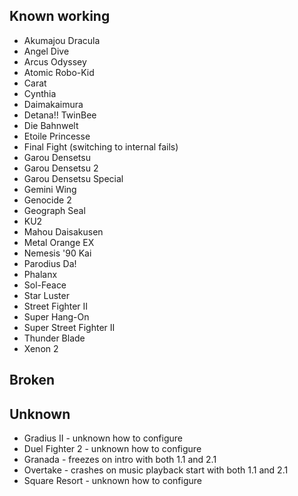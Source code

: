 Known working
---------------
* Akumajou Dracula
* Angel Dive
* Arcus Odyssey
* Atomic Robo-Kid
* Carat
* Cynthia
* Daimakaimura
* Detana!! TwinBee
* Die Bahnwelt
* Etoile Princesse
* Final Fight (switching to internal fails)
* Garou Densetsu
* Garou Densetsu 2
* Garou Densetsu Special
* Gemini Wing
* Genocide 2
* Geograph Seal
* KU2
* Mahou Daisakusen
* Metal Orange EX
* Nemesis '90 Kai
* Parodius Da!
* Phalanx
* Sol-Feace
* Star Luster
* Street Fighter II
* Super Hang-On
* Super Street Fighter II
* Thunder Blade
* Xenon 2

Broken
-------

Unknown
--------
* Gradius II - unknown how to configure
* Duel Fighter 2 - unknown how to configure
* Granada - freezes on intro with both 1.1 and 2.1
* Overtake - crashes on music playback start with both 1.1 and 2.1
* Square Resort - unknown how to configure
